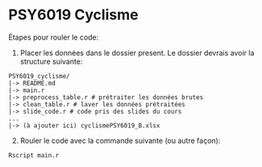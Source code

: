 # PSY6019 Cyclisme

Étapes pour rouler le code:

1. Placer les données dans le dossier present. Le dossier devrais avoir la structure suivante:
``` 
PSY6019_cyclisme/
|-> README.md
|-> main.r
|-> preprocess_table.r # prétraiter les données brutes 
|-> clean_table.r # laver les données prétraitées
|-> slide_code.r # code pris des slides du cours
...
|-> (à ajouter ici) cyclismePSY6019_B.xlsx 
```

2. Rouler le code avec la commande suivante (ou autre façon):

```
Rscript main.r
```	
